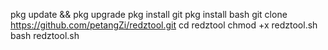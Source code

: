 pkg update && pkg upgrade
pkg install git
pkg install bash
git clone https://github.com/petangZi/redztool.git
cd redztool
chmod +x redztool.sh
bash redztool.sh
